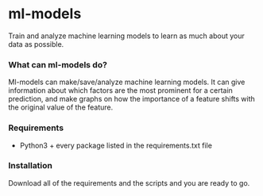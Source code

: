 # ml-models
Train and analyze machine learning models to learn as much about your data as possible.<br>

### What can ml-models do?
Ml-models can make/save/analyze machine learning models. It can give information about which factors are the most prominent for a certain prediction, and make graphs on how the importance of a feature shifts with the original value of the feature.

### Requirements
- Python3 + every package listed in the requirements.txt file

### Installation
Download all of the requirements and the scripts and you are ready to go.
